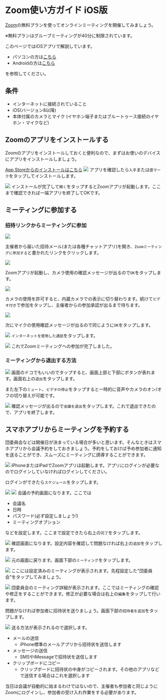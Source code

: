 # Zoom使い方ガイド iOS版

[Zoom](https://zoom.us/)の無料プランを使ってオンラインミーティングを開催してみましょう。

※無料プランはグループミーティングが40分に制限されています。

このページではiOSアプリで解説しています。

* パソコンの方は[こちら](ZoomMeeting.md)
* Androidの方は[こちら](android.md)

を参照してください。


## 条件
* インターネットに接続されていること
* iOS(バージョン8以降)
* 本体付属のカメラとマイク (イヤホン端子またはブルートゥース接続のイヤホン・マイクなど)

## Zoomのアプリをインストールする
Zoomのアプリをインストールしておくと便利なので、まずはお使いのデバイスにアプリをインストールしましょう。

[App Storeからのインストールはこちら](https://itunes.apple.com/us/app/id546505307)
![](images/ios/ios_4.jpg)
アプリを確認したら`入手`または`雲マーク`をタップしてインストールします。

![](images/ios/ios_5.jpg)
インストールが完了して`開く`をタップするとZoomアプリが起動します。ここまで確認できれば一端アプリを終了してOKです。


## ミーティングに参加する
### 招待リンクからミーティングに参加

![](images/ios/ios_8.jpg)

主催者から届いた招待メール(または各種チャットアプリ)を開き、`Zoomミーティングに参加する`と書かれたリンクをクリックします。

![](images/ios/ios_9.jpg)

Zoomアプリが起動し、カメラ使用の確認メッセージが出るので`OK`をタップします。

![](images/ios/ios_10.jpg)

カメラの使用を許可すると、内蔵カメラでの表示に切り替わります。続けて`ビデオ付き`で参加をタップし、主催者からの参加承認が出るまで待ちます。

![](images/ios/ios_11.jpg)

次にマイクの使用確認メッセージが出るので同じように`OK`をタップします。

![](images/ios/ios_12.jpg)
`インターネットを使用した通話`をタップします。

![](images/ios/ios_13.jpg)
これでZoomミーティングへの参加が完了しました。

### ミーティングから退出する方法
![](images/ios/ios_14.jpg)
画面のドコでもいいのでタップすると、画面上部と下部にボタンが表れます。画面右上の`退出`をタップします。

また左下の`ミュート`、`ビデオの停止`をタップすると一時的に音声やカメラのオン/オフの切り替えが可能です。

![](images/ios/ios_15.jpg)
確認メッセージが出るので`会議を退出`をタップします。これで退出できたので、アプリを終了します。

## スマホアプリからミーティングを予約する
団委員会などは開催日が決まっている場合が多いと思います。そんなときはスマホアプリから会議予約をしておきましょう。予約をしておけば予め参加者に通知を送ることができ、スムーズにミーティングに誘導することができます。

![](images/ios/setupmeeting/ios_1.jpg)
iPhoneまたはiPadでZoomアプリほ起動します。アプリにログインが必要なのでログインしていなければログインしてください。

ログインができたら`スケジュール`をタップします。

![](images/ios/setupmeeting/ios_2.jpg)
![](images/ios/setupmeeting/ios_3.jpg)
会議の予約画面になります。ここでは

* 会議名
* 日時
* パスワード(必ず設定しましょう!)
* ミーティングオプション

などを設定します。ここまで設定できたら右上の`完了`をタップします。

![](images/ios/setupmeeting/ios_4.jpg)
確認画面になります。設定内容を確認して問題なければ右上の`追加`をタップします。

![](images/ios/setupmeeting/ios_6.jpg)
元の画面に戻ります。画面下部の`ミーティング`をタップします。

![](images/ios/setupmeeting/ios_7.jpg)
ここには設定済みのミーティングが表示されます。先程設定した"団委員会"をタップしてみましょう。

![](images/ios/setupmeeting/ios_8.jpg)
団委員会のミーティング詳細が表示されます。ここではミーティングの確認や修正をすることができます。修正が必要な場合は右上の`編集`をタップして行います。

問題がなければ参加者に招待状を送りましょう。画面下部の`招待者を追加`をタップします。

![](images/ios/setupmeeting/ios_9.jpg)
送る方法が表示されるので選択します。

* メールの送信
	* iPhone標準のメールアプリから招待状を送信します
* メッセージの送信
	* SMSやiMessageで招待状を送信します
* クリップボードにコピー
	* クリップボードに招待状の中身がコピーされます。その他のアプリなどで送信する場合はこれを選択します

当日は会議が自動的に始まるわけではないので、主催者も参加者と同じようにZoomにログインし、参加者の受け入れ作業をする必要があります。